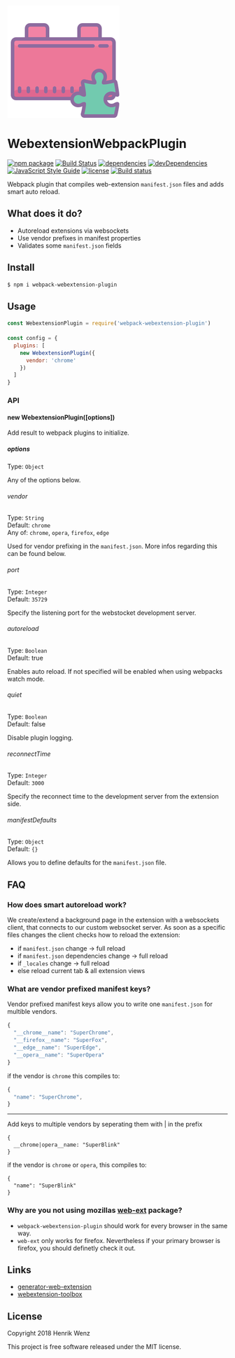 [![webextension-webpack-plugin](./assets/icon.svg)](https://www.npmjs.com/package/webpack-webextension-plugin)
# WebextensionWebpackPlugin

[![npm package](https://badge.fury.io/js/webpack-webextension-plugin.svg)](https://www.npmjs.com/package/webpack-webextension-plugin)
[![Build Status](https://dev.azure.com/webextension-toolbox/webpack-webextension-plugin/_apis/build/status/webextension-toolbox.webpack-webextension-plugin?branchName=master)](https://dev.azure.com/webextension-toolbox/webpack-webextension-plugin/_build/latest?definitionId=2&branchName=master)
[![dependencies](https://david-dm.org/webextension-toolbox/webpack-webextension-plugin/status.svg)](https://david-dm.org/webextension-toolbox/webpack-webextension-plugin)
[![devDependencies](https://david-dm.org/webextension-toolbox/webpack-webextension-plugin/dev-status.svg)](https://david-dm.org/webextension-toolbox/webpack-webextension-plugin?type=dev)
[![JavaScript Style Guide](https://img.shields.io/badge/code_style-standard-brightgreen.svg)](https://standardjs.com)
[![license](https://img.shields.io/npm/l/webpack-webextension-plugin.svg)](https://github.com/webextension-toolbox/webpack-webextension-plugin/blob/master/LICENSE)
[![Build status](https://ci.appveyor.com/api/projects/status/rc2tpnnq332qdf43?svg=true)](https://ci.appveyor.com/project/webextension-toolbox/webpack-webextension-plugin)

Webpack plugin that compiles web-extension `manifest.json` files and adds smart auto reload.

## What does it do?

* Autoreload extensions via websockets
* Use vendor prefixes in manifest properties
* Validates some `manifest.json` fields

## Install

```bash
$ npm i webpack-webextension-plugin
```

## Usage

```js
const WebextensionPlugin = require('webpack-webextension-plugin')

const config = {
  plugins: [
    new WebextensionPlugin({
      vendor: 'chrome'
    })
  ]
}
```

### API

#### new WebextensionPlugin([options])

Add result to webpack plugins to initialize.

##### options

Type: `Object`

Any of the options below.

###### vendor

Type: `String`  
Default: `chrome`  
Any of: `chrome`, `opera`, `firefox`, `edge`

Used for vendor prefixing in the `manifest.json`. More infos regarding this can be found below.

###### port

Type: `Integer`  
Default: `35729`

Specify the listening port for the webstocket development server.

###### autoreload

Type: `Boolean`  
Default: true

Enables auto reload. If not specified will be enabled when using webpacks watch mode.

###### quiet

Type: `Boolean`  
Default: false

Disable plugin logging.

###### reconnectTime

Type: `Integer`  
Default: `3000`

Specify the reconnect time to the development server from the extension side.

###### manifestDefaults

Type: `Object`  
Default: `{}`

Allows you to define defaults for the `manifest.json` file.

## FAQ

### How does smart autoreload work?

We create/extend a background page in the extension with a websockets client, that connects to our custom websocket server.
As soon as a specific files changes the client checks how to reload the extension:

* if `manifest.json` change → full reload
* if `manifest.json` dependencies change → full reload
* if `_locales` change → full reload
* else reload current tab & all extension views

### What are vendor prefixed manifest keys?

Vendor prefixed manifest keys allow you to write one `manifest.json` for multible vendors. 

```js
{
  "__chrome__name": "SuperChrome",
  "__firefox__name": "SuperFox",
  "__edge__name": "SuperEdge",
  "__opera__name": "SuperOpera"
}
```

if the vendor is `chrome` this compiles to:

```js
{
  "name": "SuperChrome",
}
```

---

Add keys to multiple vendors by seperating them with | in the prefix

```
{
  __chrome|opera__name: "SuperBlink"
}
```

if the vendor is `chrome` or `opera`, this compiles to:

```
{
  "name": "SuperBlink"
}
```

### Why are you not using mozillas [web-ext](https://github.com/mozilla/web-ext) package?

* `webpack-webextension-plugin` should work for every browser in the same way.
* `web-ext` only works for firefox. Nevertheless if your primary browser is firefox, you should definetly check it out.

## Links

* [generator-web-extension](https://github.com/webextension-toolbox/generator-web-extension)
* [webextension-toolbox](https://github.com/webextension-toolbox/webextension-toolbox)

## License

Copyright 2018 Henrik Wenz

This project is free software released under the MIT license.
